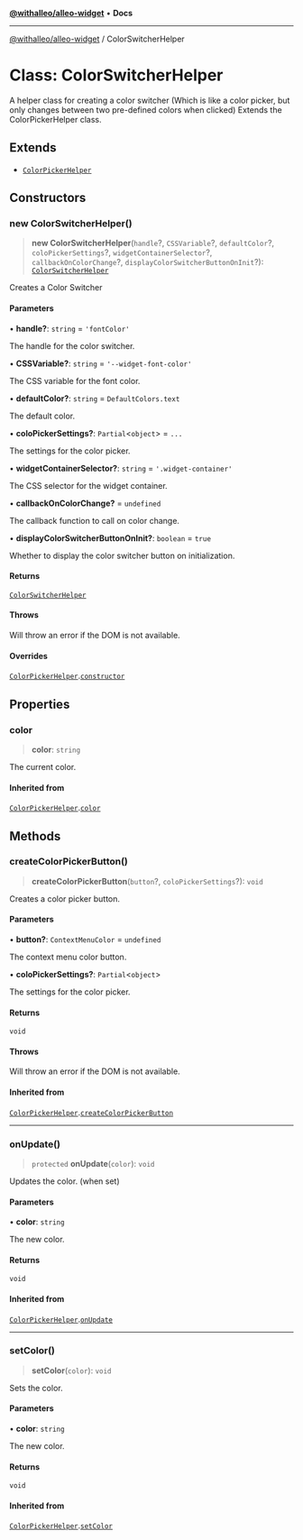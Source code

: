 [**@withalleo/alleo-widget**](../README.md) • **Docs**

***

[@withalleo/alleo-widget](../globals.md) / ColorSwitcherHelper

# Class: ColorSwitcherHelper

A helper class for creating a color switcher (Which is like a color picker, but only changes between two pre-defined colors when clicked)
Extends the ColorPickerHelper class.

## Extends

- [`ColorPickerHelper`](ColorPickerHelper.md)

## Constructors

### new ColorSwitcherHelper()

> **new ColorSwitcherHelper**(`handle`?, `CSSVariable`?, `defaultColor`?, `coloPickerSettings`?, `widgetContainerSelector`?, `callbackOnColorChange`?, `displayColorSwitcherButtonOnInit`?): [`ColorSwitcherHelper`](ColorSwitcherHelper.md)

Creates a Color Switcher

#### Parameters

• **handle?**: `string` = `'fontColor'`

The handle for the color switcher.

• **CSSVariable?**: `string` = `'--widget-font-color'`

The CSS variable for the font color.

• **defaultColor?**: `string` = `DefaultColors.text`

The default color.

• **coloPickerSettings?**: `Partial`\<`object`\> = `...`

The settings for the color picker.

• **widgetContainerSelector?**: `string` = `'.widget-container'`

The CSS selector for the widget container.

• **callbackOnColorChange?** = `undefined`

The callback function to call on color change.

• **displayColorSwitcherButtonOnInit?**: `boolean` = `true`

Whether to display the color switcher button on initialization.

#### Returns

[`ColorSwitcherHelper`](ColorSwitcherHelper.md)

#### Throws

Will throw an error if the DOM is not available.

#### Overrides

[`ColorPickerHelper`](ColorPickerHelper.md).[`constructor`](ColorPickerHelper.md#constructors)

## Properties

### color

> **color**: `string`

The current color.

#### Inherited from

[`ColorPickerHelper`](ColorPickerHelper.md).[`color`](ColorPickerHelper.md#color)

## Methods

### createColorPickerButton()

> **createColorPickerButton**(`button`?, `coloPickerSettings`?): `void`

Creates a color picker button.

#### Parameters

• **button?**: `ContextMenuColor` = `undefined`

The context menu color button.

• **coloPickerSettings?**: `Partial`\<`object`\>

The settings for the color picker.

#### Returns

`void`

#### Throws

Will throw an error if the DOM is not available.

#### Inherited from

[`ColorPickerHelper`](ColorPickerHelper.md).[`createColorPickerButton`](ColorPickerHelper.md#createcolorpickerbutton)

***

### onUpdate()

> `protected` **onUpdate**(`color`): `void`

Updates the color. (when set)

#### Parameters

• **color**: `string`

The new color.

#### Returns

`void`

#### Inherited from

[`ColorPickerHelper`](ColorPickerHelper.md).[`onUpdate`](ColorPickerHelper.md#onupdate)

***

### setColor()

> **setColor**(`color`): `void`

Sets the color.

#### Parameters

• **color**: `string`

The new color.

#### Returns

`void`

#### Inherited from

[`ColorPickerHelper`](ColorPickerHelper.md).[`setColor`](ColorPickerHelper.md#setcolor)
